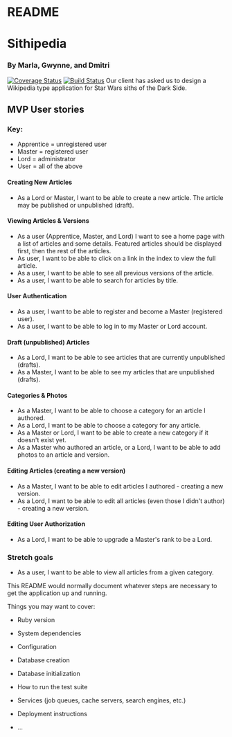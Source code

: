 # README

# Sithipedia
### By Marla, Gwynne, and Dmitri
[![Coverage Status](https://coveralls.io/repos/github/chi-nighthawks-2017/sithipedia/badge.svg?branch=master)](https://coveralls.io/github/chi-nighthawks-2017/sithipedia?branch=master)
[![Build Status](https://travis-ci.org/chi-nighthawks-2017/sithipedia.svg?branch=master)](https://travis-ci.org/chi-nighthawks-2017/sithipedia)
Our client has asked us to design a Wikipedia type application for Star Wars siths of the Dark Side.

## MVP User stories
### Key:
* Apprentice = unregistered user
* Master = registered user
* Lord = administrator
* User = all of the above

#### Creating New Articles
* As a Lord or Master, I want to be able to create a new article. The article may be published or unpublished (draft).

#### Viewing Articles & Versions
* As a user (Apprentice, Master, and Lord) I want to see a home page with a list of articles and some details. Featured articles should be displayed first, then the rest of the articles.
* As user, I want to be able to click on a link in the index to view the full article.
* As a user, I want to be able to see all previous versions of the article.
* As a user, I want to be able to search for articles by title.

#### User Authentication
* As a user, I want to be able to register and become a Master (registered user).
* As a user, I want to be able to log in to my Master or Lord account.

#### Draft (unpublished) Articles
* As a Lord, I want to be able to see articles that are currently unpublished (drafts).
* As a Master, I want to be able to see my articles that are unpublished (drafts).

#### Categories & Photos
* As a Master, I want to be able to choose a category for an article I authored.
* As a Lord, I want to be able to choose a category for any article.
* As a Master or Lord, I want to be able to create a new category if it doesn't exist yet.
* As a Master who authored an article, or a Lord, I want to be able to add photos to an article and version.

#### Editing Articles (creating a new version)
* As a Master, I want to be able to edit articles I authored - creating a new version.
* As a Lord, I want to be able to edit all articles (even those I didn't author) - creating a new version.

#### Editing User Authorization
* As a Lord, I want to be able to upgrade a Master's rank to be a Lord.

### Stretch goals
* As a user, I want to be able to view all articles from a given category.

This README would normally document whatever steps are necessary to get the
application up and running.

Things you may want to cover:

* Ruby version
* System dependencies
* Configuration
* Database creation
* Database initialization
* How to run the test suite
* Services (job queues, cache servers, search engines, etc.)
* Deployment instructions

* ...
